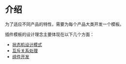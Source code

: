 # 介绍

为了适应不同产品的特性，需要为每个产品大类开发一个模板。

插件模板的设计理念主要体现在以下几个方面：

- [状态机设计模式](./State.md)
- [互斥关系处理](./Logic.md)
- [组件开发](./Component.md)
